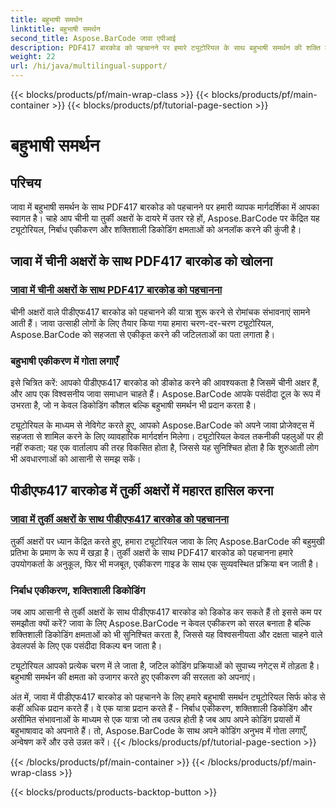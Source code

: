 ```yaml
---
title: बहुभाषी समर्थन
linktitle: बहुभाषी समर्थन
second_title: Aspose.BarCode जावा एपीआई
description: PDF417 बारकोड को पहचानने पर हमारे ट्यूटोरियल के साथ बहुभाषी समर्थन की शक्ति को अनलॉक करें। निर्बाध एकीकरण के लिए Aspose.BarCode के साथ जावा कोडिंग में गोता लगाएँ।
weight: 22
url: /hi/java/multilingual-support/
---
```


{{< blocks/products/pf/main-wrap-class >}}
{{< blocks/products/pf/main-container >}}
{{< blocks/products/pf/tutorial-page-section >}}

# बहुभाषी समर्थन


## परिचय
जावा में बहुभाषी समर्थन के साथ PDF417 बारकोड को पहचानने पर हमारी व्यापक मार्गदर्शिका में आपका स्वागत है। चाहे आप चीनी या तुर्की अक्षरों के दायरे में उतर रहे हों, Aspose.BarCode पर केंद्रित यह ट्यूटोरियल, निर्बाध एकीकरण और शक्तिशाली डिकोडिंग क्षमताओं को अनलॉक करने की कुंजी है।

## जावा में चीनी अक्षरों के साथ PDF417 बारकोड को खोलना
### [जावा में चीनी अक्षरों के साथ PDF417 बारकोड को पहचानना](./recognizing-pdf417-chinese-characters/)

चीनी अक्षरों वाले पीडीएफ417 बारकोड को पहचानने की यात्रा शुरू करने से रोमांचक संभावनाएं सामने आती हैं। जावा उत्साही लोगों के लिए तैयार किया गया हमारा चरण-दर-चरण ट्यूटोरियल, Aspose.BarCode को सहजता से एकीकृत करने की जटिलताओं का पता लगाता है।

### बहुभाषी एकीकरण में गोता लगाएँ
इसे चित्रित करें: आपको पीडीएफ417 बारकोड को डीकोड करने की आवश्यकता है जिसमें चीनी अक्षर हैं, और आप एक विश्वसनीय जावा समाधान चाहते हैं। Aspose.BarCode आपके पसंदीदा टूल के रूप में उभरता है, जो न केवल डिकोडिंग कौशल बल्कि बहुभाषी समर्थन भी प्रदान करता है।

ट्यूटोरियल के माध्यम से नेविगेट करते हुए, आपको Aspose.BarCode को अपने जावा प्रोजेक्ट्स में सहजता से शामिल करने के लिए व्यावहारिक मार्गदर्शन मिलेगा। ट्यूटोरियल केवल तकनीकी पहलुओं पर ही नहीं रुकता; यह एक वार्तालाप की तरह विकसित होता है, जिससे यह सुनिश्चित होता है कि शुरुआती लोग भी अवधारणाओं को आसानी से समझ सकें।

## पीडीएफ417 बारकोड में तुर्की अक्षरों में महारत हासिल करना
### [जावा में तुर्की अक्षरों के साथ पीडीएफ417 बारकोड को पहचानना](./recognizing-pdf417-turkish-characters/)

तुर्की अक्षरों पर ध्यान केंद्रित करते हुए, हमारा ट्यूटोरियल जावा के लिए Aspose.BarCode की बहुमुखी प्रतिभा के प्रमाण के रूप में खड़ा है। तुर्की अक्षरों के साथ PDF417 बारकोड को पहचानना हमारे उपयोगकर्ता के अनुकूल, फिर भी मजबूत, एकीकरण गाइड के साथ एक सुव्यवस्थित प्रक्रिया बन जाती है।

### निर्बाध एकीकरण, शक्तिशाली डिकोडिंग
जब आप आसानी से तुर्की अक्षरों के साथ पीडीएफ417 बारकोड को डिकोड कर सकते हैं तो इससे कम पर समझौता क्यों करें? जावा के लिए Aspose.BarCode न केवल एकीकरण को सरल बनाता है बल्कि शक्तिशाली डिकोडिंग क्षमताओं को भी सुनिश्चित करता है, जिससे यह विश्वसनीयता और दक्षता चाहने वाले डेवलपर्स के लिए एक पसंदीदा विकल्प बन जाता है।

ट्यूटोरियल आपको प्रत्येक चरण में ले जाता है, जटिल कोडिंग प्रक्रियाओं को सुपाच्य नगेट्स में तोड़ता है। बहुभाषी समर्थन की क्षमता को उजागर करते हुए एकीकरण की सरलता को अपनाएं।

अंत में, जावा में पीडीएफ417 बारकोड को पहचानने के लिए हमारे बहुभाषी समर्थन ट्यूटोरियल सिर्फ कोड से कहीं अधिक प्रदान करते हैं। वे एक यात्रा प्रदान करते हैं - निर्बाध एकीकरण, शक्तिशाली डिकोडिंग और असीमित संभावनाओं के माध्यम से एक यात्रा जो तब उत्पन्न होती है जब आप अपने कोडिंग प्रयासों में बहुभाषावाद को अपनाते हैं। तो, Aspose.BarCode के साथ अपने कोडिंग अनुभव में गोता लगाएँ, अन्वेषण करें और उसे उन्नत करें।
{{< /blocks/products/pf/tutorial-page-section >}}

{{< /blocks/products/pf/main-container >}}
{{< /blocks/products/pf/main-wrap-class >}}

{{< blocks/products/products-backtop-button >}}
